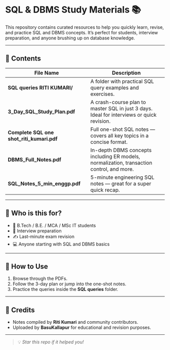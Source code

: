 # SQL & DBMS Study Materials 📚

This repository contains curated resources to help you quickly learn, revise, and practice SQL and DBMS concepts. It’s perfect for students, interview preparation, and anyone brushing up on database knowledge.

---

## 📂 Contents

| File Name | Description |
|-----------|-------------|
| **SQL queries RITI KUMARI/** | A folder with practical SQL query examples and exercises. |
| **3_Day_SQL_Study_Plan.pdf** | A crash-course plan to master SQL in just 3 days. Ideal for interviews or quick revision. |
| **Complete SQL one shot_riti_kumari.pdf** | Full one-shot SQL notes — covers all key topics in a concise format. |
| **DBMS_Full_Notes.pdf** | In-depth DBMS concepts including ER models, normalization, transaction control, and more. |
| **SQL_Notes_5_min_enggp.pdf** | 5-minute engineering SQL notes — great for a super quick recap. |

---

## 🧠 Who is this for?

- 📌 B.Tech / B.E. / MCA / MSc IT students  
- 🎯 Interview preparation  
- ✍️ Last-minute exam revision  
- 💻 Anyone starting with SQL and DBMS basics

---

## 🚀 How to Use

1. Browse through the PDFs.
2. Follow the 3-day plan or jump into the one-shot notes.
3. Practice the queries inside the **SQL queries** folder.

---

## 🙌 Credits

- Notes compiled by **Riti Kumari** and community contributors.
- Uploaded by **BasuKallapur** for educational and revision purposes.

---

> 💡 _Star this repo if it helped you!_
